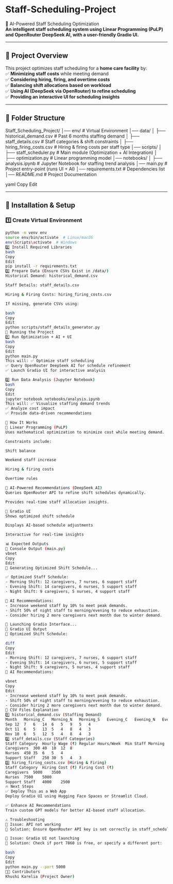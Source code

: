 # Staff-Scheduling-Project

🚀 AI-Powered Staff Scheduling Optimization  
**An intelligent staff scheduling system using Linear Programming (PuLP) and OpenRouter DeepSeek AI, with a user-friendly Gradio UI.**  

---

## 📖 **Project Overview**
This project optimizes staff scheduling for a **home care facility** by:  
✅ **Minimizing staff costs** while meeting demand  
✅ **Considering hiring, firing, and overtime costs**  
✅ **Balancing shift allocations based on workload**  
✅ **Using AI (DeepSeek via OpenRouter) to refine scheduling**  
✅ **Providing an interactive UI for scheduling insights**  

---

## 📂 **Folder Structure**
Staff_Scheduling_Project/ │── env/ # Virtual Environment │── data/
│ ├── historical_demand.csv # Past 6 months staffing demand │ ├── staff_details.csv # Staff categories & shift constraints │ ├── hiring_firing_costs.csv # Hiring & firing costs per staff type │── scripts/ │ ├── staff_scheduler.py # Main module (Optimization + AI Integration) │ ├── optimization.py # Linear programming model │── notebooks/ │ ├── analysis.ipynb # Jupyter Notebook for staffing trend analysis │── main.py # Project entry-point (runs UI + AI) │── requirements.txt # Dependencies list │── README.md # Project Documentation

yaml
Copy
Edit

---

## 🔧 **Installation & Setup**
### **1️⃣ Create Virtual Environment**
```bash
python -m venv env
source env/bin/activate  # Linux/macOS
env\Scripts\activate  # Windows
2️⃣ Install Required Libraries
bash
Copy
Edit
pip install -r requirements.txt
3️⃣ Prepare Data (Ensure CSVs Exist in /data/)
Historical Demand: historical_demand.csv

Staff Details: staff_details.csv

Hiring & Firing Costs: hiring_firing_costs.csv

If missing, generate CSVs using:

bash
Copy
Edit
python scripts/staff_details_generator.py
🚀 Running the Project
1️⃣ Run Optimization + AI + UI
bash
Copy
Edit
python main.py
This will: ✅ Optimize staff scheduling
✅ Query OpenRouter DeepSeek AI for schedule refinement
✅ Launch Gradio UI for interactive analysis

2️⃣ Run Data Analysis (Jupyter Notebook)
bash
Copy
Edit
jupyter notebook notebooks/analysis.ipynb
This will: ✅ Visualize staffing demand trends
✅ Analyze cost impact
✅ Provide data-driven recommendations

🧩 How It Works
🔹 Linear Programming (PuLP)
Uses mathematical optimization to minimize cost while meeting demand.

Constraints include:

Shift balance

Weekend staff increase

Hiring & firing costs

Overtime rules

🔹 AI-Powered Recommendations (DeepSeek AI)
Queries OpenRouter API to refine shift schedules dynamically.

Provides real-time staff allocation insights.

🔹 Gradio UI
Shows optimized shift schedule

Displays AI-based schedule adjustments

Interactive for real-time insights

📊 Expected Outputs
🔹 Console Output (main.py)
vbnet
Copy
Edit
🔄 Generating Optimized Shift Schedule...

✅ Optimized Staff Schedule:
- Morning Shift: 12 caregivers, 7 nurses, 6 support staff
- Evening Shift: 14 caregivers, 6 nurses, 5 support staff
- Night Shift: 9 caregivers, 5 nurses, 4 support staff

🤖 AI Recommendations:
- Increase weekend staff by 10% to meet peak demands.
- Shift 50% of night staff to morning/evening to reduce exhaustion.
- Consider hiring 2 more caregivers next month due to winter demand.

🚀 Launching Gradio Interface...
🔹 Gradio UI Output
📌 Optimized Shift Schedule:

diff
Copy
Edit
- Morning Shift: 12 caregivers, 7 nurses, 6 support staff
- Evening Shift: 14 caregivers, 6 nurses, 5 support staff
- Night Shift: 9 caregivers, 5 nurses, 4 support staff
🤖 AI Recommendations:

vbnet
Copy
Edit
- Increase weekend staff by 10% to meet peak demands.
- Shift 50% of night staff to morning/evening to reduce exhaustion.
- Consider hiring 2 more caregivers next month due to winter demand.
📌 CSV Files Explanation
1️⃣ historical_demand.csv (Staffing Demand)
Month	Morning_C	Morning_N	Morning_S	Evening_C	Evening_N	Evening_S	Night_C	Night_N	Night_S
Sep	12	7	6	14	6	5	9	5	4
Oct	11	6	5	13	5	4	8	4	3
Nov	10	6	5	12	5	4	8	4	3
2️⃣ staff_details.csv (Staff Categories)
Staff Category	Hourly Wage (₹)	Regular Hours/Week	Min Staff Morning	Min Staff Evening	Min Staff Night
Caregivers	300	40	10	12	8
Nurses	450	35	6	5	4
Support Staff	250	30	5	4	3
3️⃣ hiring_firing_costs.csv (Hiring & Firing)
Staff Category	Hiring Cost (₹)	Firing Cost (₹)
Caregivers	5000	3500
Nurses	7500	5000
Support Staff	4000	2500
🔥 Next Steps
✅ Deploy This as a Web App
Deploy Gradio UI using Hugging Face Spaces or Streamlit Cloud.

✅ Enhance AI Recommendations
Train custom GPT models for better AI-based staff allocation.

⚠️ Troubleshooting
🔹 Issue: API not working
🔹 Solution: Ensure OpenRouter API key is set correctly in staff_scheduler.py.

🔹 Issue: Gradio UI not launching
🔹 Solution: Check if port 7860 is free, or specify a different port:

bash
Copy
Edit
python main.py --port 5000
👨‍💻 Contributors
Khushi Karelia (Project Owner)
